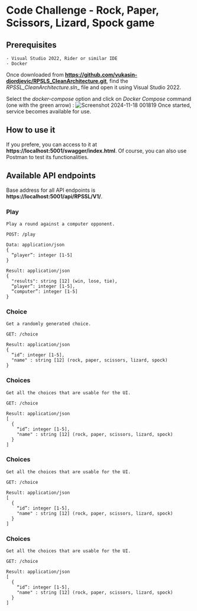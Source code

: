 # Code Challenge - Rock, Paper, Scissors, Lizard, Spock game

## Prerequisites 
	- Visual Studio 2022, Rider or similar IDE
	- Docker

Once downloaded from **https://github.com/vukasin-djordjevic/RPSLS_CleanArchitecture.git**, find the _RPSSL_CleanArchitecture.sln__ file and open it using Visual Studio 2022.

Select the _docker-compose_ option and click on _Docker Compose_ command (one with the green arrow) : ![Screenshot 2024-11-18 001819](https://github.com/user-attachments/assets/0892d068-0b52-4df7-bcea-88150054ef16)
Once started, service becomes available for use.

## How to use it
If you prefere, you can access to it at **https://localhost:5001/swagger/index.html**. Of course, you can also use Postman to test its functionalities.

## Available API endpoints
Base address for all API endpoints is **https://localhost:5001/api/RPSSL/V1/**.

### Play
	Play a round against a computer opponent.

  	POST: /play
  	
   	Data: application/json
	{
	  “player”: integer [1-5]
	}
 	
  	Result: application/json
	{
	  "results": string [12] (win, lose, tie),
	  “player”: integer [1-5],
	  “computer”: integer [1-5]
	}

 ### Choice
	Get a randomly generated choice.

  	GET: /choice
  	
   	Result: application/json
	{
	  “id”: integer [1-5],
   	  "name" : string [12] (rock, paper, scissors, lizard, spock)
	}

  ### Choices
	Get all the choices that are usable for the UI.

  	GET: /choice
  	
   	Result: application/json
	[
	  {
	    “id”: integer [1-5],
	    "name" : string [12] (rock, paper, scissors, lizard, spock)
	  }
 	]
  ### Choices
	Get all the choices that are usable for the UI.

  	GET: /choice
  	
   	Result: application/json
	[
	  {
	    “id”: integer [1-5],
	    "name" : string [12] (rock, paper, scissors, lizard, spock)
	  }
 	]
  ### Choices
	Get all the choices that are usable for the UI.

  	GET: /choice
  	
   	Result: application/json
	[
	  {
	    “id”: integer [1-5],
	    "name" : string [12] (rock, paper, scissors, lizard, spock)
	  }
 	]
  
